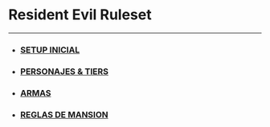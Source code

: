 # Resident Evil Ruleset

---

- ### [SETUP INICIAL](00_setup_inicial/README.md)
- ### [PERSONAJES & TIERS](10_personajes_&_tiers/README.md)
- ### [ARMAS](20_armas/README.md)
- ### [REGLAS DE MANSION](30_mansion/README.md)

